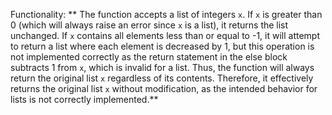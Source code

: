 Functionality: ** The function accepts a list of integers `x`. If `x` is greater than 0 (which will always raise an error since `x` is a list), it returns the list unchanged. If `x` contains all elements less than or equal to -1, it will attempt to return a list where each element is decreased by 1, but this operation is not implemented correctly as the return statement in the else block subtracts 1 from `x`, which is invalid for a list. Thus, the function will always return the original list `x` regardless of its contents. Therefore, it effectively returns the original list `x` without modification, as the intended behavior for lists is not correctly implemented.**